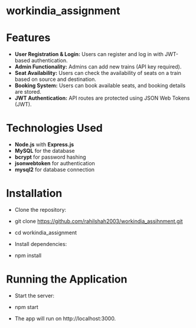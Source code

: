 # workindia_assignment


# Features
- **User Registration & Login:** Users can register and log in with JWT-based authentication.
- **Admin Functionality:** Admins can add new trains (API key required).
- **Seat Availability:** Users can check the availability of seats on a train based on source and destination.
- **Booking System:** Users can book available seats, and booking details are stored.
- **JWT Authentication:** API routes are protected using JSON Web Tokens (JWT).

# Technologies Used
- **Node.js** with **Express.js**
- **MySQL** for the database
- **bcrypt** for password hashing
- **jsonwebtoken** for authentication
- **mysql2** for database connection

# Installation

- Clone the repository:
- git clone https://github.com/rahilshah2003/workindia_assihnment.git
- cd workindia_assignment

- Install dependencies:
- npm install


# Running the Application
- Start the server:

- npm start
- The app will run on http://localhost:3000.
